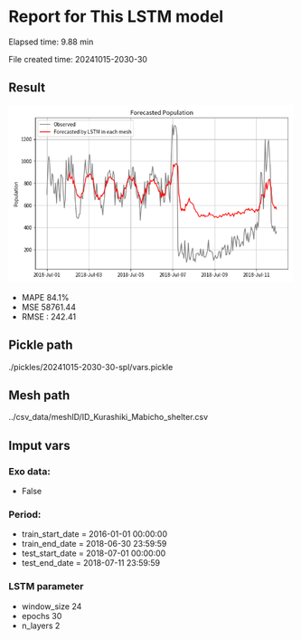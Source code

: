 
# Report for This LSTM model 
Elapsed time: 9.88 min

File created time: 20241015-2030-30

## Result 
<img src="20241015-2030-30.png" width='600'/>

- MAPE	84.1%
- MSE 	58761.44
- RMSE : 242.41

## Pickle path
./pickles/20241015-2030-30-spl/vars.pickle

## Mesh path
../csv_data/meshID/ID_Kurashiki_Mabicho_shelter.csv

## Imput vars

### Exo data:
- False

### Period:
- train_start_date    = 2016-01-01 00:00:00
- train_end_date      = 2018-06-30 23:59:59
- test_start_date     = 2018-07-01 00:00:00  
- test_end_date       = 2018-07-11 23:59:59

### LSTM parameter
- window_size	24
- epochs	30
- n_layers	2

